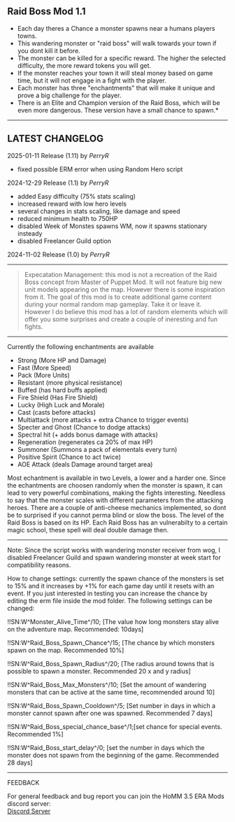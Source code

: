 ## Raid Boss Mod 1.1

- Each day theres a Chance a monster spawns near a humans players towns. 
- This wandering monster or "raid boss" will walk towards your town if you dont kill it before.
- The monster can be killed for a specific reward. The higher the selected difficulty, the more reward tokens you will get. 
- If the monster reaches your town it will steal money based on game time, but it will not engage in a fight with the player.
- Each monster has three "enchantments" that will make it unique and prove a big challenge for the player.
- There is an Elite and Champion version of the Raid Boss, which will be even more dangerous. These version have a small chance to spawn.* 

-----------------------------------------------------------------------------------------------------------------------
## LATEST CHANGELOG
2025-01-11 Release (1.11) by *PerryR*
- fixed possible ERM error when using Random Hero script

2024-12-29 Release (1.1) by *PerryR*
- added Easy difficulty (75% stats scaling)
- increased reward with low hero levels
- several changes in stats scaling, like damage and speed
- reduced minimum health to 750HP
- disabled Week of Monstes spawns WM, now it spawns stationary insteady
- disabled Freelancer Guild option

2024-11-02 Release (1.0) by *PerryR*

-----------------------------------------------------------------------------------------------------------------------

> Expecatation Management: this mod is not a recreation of the Raid Boss concept from Master of Puppet Mod. It will not feature big new unit models appearing on the map. However there is some inspiration from it. The goal of this mod is to create additional game content during your normal random map gameplay. Take it or leave it. However I do believe this mod has a lot of random elements which will offer you some surprises and create a couple of ineresting and fun fights. 

-----------------------------------------------------------------------------------------------------------------------
Currently the following enchantments are available

+ Strong (More HP and Damage)
+ Fast (More Speed)
+ Pack (More Units)
+ Resistant (more physical resistance)
+ Buffed (has hard buffs applied)
+ Fire Shield (Has Fire Shield)
+ Lucky (High Luck and Morale)
+ Cast (casts before attacks)
+ Multiattack (more attacks + extra Chance to trigger events)
+ Specter and Ghost (Chance to dodge attacks)
+ Spectral hit (+ adds bonus damage with attacks)
+ Regeneration (regenerates ca 20% of max HP)
+ Summoner (Summons a pack of elementals every turn)
+ Positive Spirit (Chance to act twice)
+ AOE Attack (deals Damage around target area)

Most echantment is available in two Levels, a lower and a harder one. Since the echantments are choosen randomly when the monster is spawn, it can lead to very powerful combinations, making the fights interesting. Needless to say that the monster scales with different parameters from the attacking heroes.
There are a couple of anti-cheese mechanics implemented, so dont be to surprised if you cannot perma blind or slow the boss.
The level of the Raid Boss is based on its HP.
Each Raid Boss has an vulnerabilty to a certain magic school, these spell will deal double damage then.

-----------------------------------------------------------------------------------------------------------------------
Note: Since the script works with wandering monster receiver from wog, I disabled Freelancer Guild and spawn wandering monster at week start for compatibility reasons.

How to change settings:
currently the spawn chance of the monsters is set to 15% and it increases by +1% for each game day until it resets with an event. If you just interested in testing you can increase the chance by editing the erm file inside the mod folder. The following settings can be changed:


!!SN:W^Monster_Alive_Time^/10;          [The value how long monsters stay alive on the adventure map. Recommended: 10days]

!!SN:W^Raid_Boss_Spawn_Chance^/15;      [The chance by which monsters spawn on the map. Recommended 10%]

!!SN:W^Raid_Boss_Spawn_Radius^/20;      [The radius around towns that is possible to spawn a monster. Recommended 20 x and y radius]

!!SN:W^Raid_Boss_Max_Monsters^/10;      [Set the amount of wandering monsters that can be active at the same time, recommended around 10]

!!SN:W^Raid_Boss_Spawn_Cooldown^/5;     [Set number in days in which a monster cannot spawn after one was spawned. Recommended 7 days]

!!SN:W^Raid_Boss_special_chance_base^/1;[set chance for special events. Recommended 1%]

!!SN:W^Raid_Boss_start_delay^/0;        [set the number in days which the monster does not spawn from the beginning of the game. Recommended 28 days]

-----------------------------------------------------------------------------------------------------------------------

FEEDBACK


For general feedback and bug report you can join the HoMM 3.5 ERA Mods discord server:  
[Discord Server](https://discord.gg/hCTMfVq6w5)  


